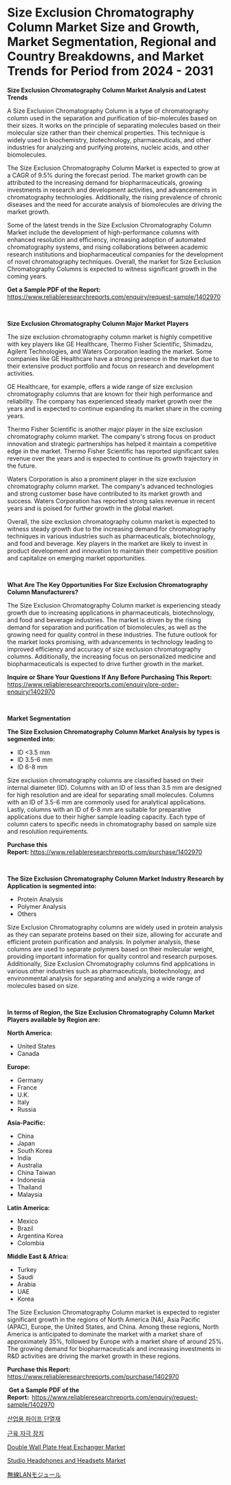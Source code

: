 <p><h1>Size Exclusion Chromatography Column Market Size and Growth, Market Segmentation, Regional and Country Breakdowns, and Market Trends for Period from 2024 -  2031</h1></p><p><strong>Size Exclusion Chromatography Column Market Analysis and Latest Trends</strong></p>
<p><p>A Size Exclusion Chromatography Column is a type of chromatography column used in the separation and purification of bio-molecules based on their sizes. It works on the principle of separating molecules based on their molecular size rather than their chemical properties. This technique is widely used in biochemistry, biotechnology, pharmaceuticals, and other industries for analyzing and purifying proteins, nucleic acids, and other biomolecules.</p><p>The Size Exclusion Chromatography Column Market is expected to grow at a CAGR of 9.5% during the forecast period. The market growth can be attributed to the increasing demand for biopharmaceuticals, growing investments in research and development activities, and advancements in chromatography technologies. Additionally, the rising prevalence of chronic diseases and the need for accurate analysis of biomolecules are driving the market growth.</p><p>Some of the latest trends in the Size Exclusion Chromatography Column Market include the development of high-performance columns with enhanced resolution and efficiency, increasing adoption of automated chromatography systems, and rising collaborations between academic research institutions and biopharmaceutical companies for the development of novel chromatography techniques. Overall, the market for Size Exclusion Chromatography Columns is expected to witness significant growth in the coming years.</p></p>
<p><strong>Get a Sample PDF of the Report:&nbsp;</strong> <a href="https://www.reliableresearchreports.com/enquiry/request-sample/1402970">https://www.reliableresearchreports.com/enquiry/request-sample/1402970</a></p>
<p>&nbsp;</p>
<p><strong>Size Exclusion Chromatography Column Major Market Players</strong></p>
<p><p>The size exclusion chromatography column market is highly competitive with key players like GE Healthcare, Thermo Fisher Scientific, Shimadzu, Agilent Technologies, and Waters Corporation leading the market. Some companies like GE Healthcare have a strong presence in the market due to their extensive product portfolio and focus on research and development activities. </p><p>GE Healthcare, for example, offers a wide range of size exclusion chromatography columns that are known for their high performance and reliability. The company has experienced steady market growth over the years and is expected to continue expanding its market share in the coming years. </p><p>Thermo Fisher Scientific is another major player in the size exclusion chromatography column market. The company's strong focus on product innovation and strategic partnerships has helped it maintain a competitive edge in the market. Thermo Fisher Scientific has reported significant sales revenue over the years and is expected to continue its growth trajectory in the future.</p><p>Waters Corporation is also a prominent player in the size exclusion chromatography column market. The company's advanced technologies and strong customer base have contributed to its market growth and success. Waters Corporation has reported strong sales revenue in recent years and is poised for further growth in the global market.</p><p>Overall, the size exclusion chromatography column market is expected to witness steady growth due to the increasing demand for chromatography techniques in various industries such as pharmaceuticals, biotechnology, and food and beverage. Key players in the market are likely to invest in product development and innovation to maintain their competitive position and capitalize on emerging market opportunities.</p></p>
<p>&nbsp;</p>
<p><strong>What Are The Key Opportunities For Size Exclusion Chromatography Column Manufacturers?</strong></p>
<p><p>The Size Exclusion Chromatography Column market is experiencing steady growth due to increasing applications in pharmaceuticals, biotechnology, and food and beverage industries. The market is driven by the rising demand for separation and purification of biomolecules, as well as the growing need for quality control in these industries. The future outlook for the market looks promising, with advancements in technology leading to improved efficiency and accuracy of size exclusion chromatography columns. Additionally, the increasing focus on personalized medicine and biopharmaceuticals is expected to drive further growth in the market.</p></p>
<p><strong>Inquire or Share Your Questions If Any Before Purchasing This Report:</strong> <a href="https://www.reliableresearchreports.com/enquiry/pre-order-enquiry/1402970">https://www.reliableresearchreports.com/enquiry/pre-order-enquiry/1402970</a></p>
<p>&nbsp;</p>
<p><strong>Market Segmentation</strong></p>
<p><strong>The Size Exclusion Chromatography Column Market Analysis by types is segmented into:</strong></p>
<p><ul><li>ID <3.5 mm</li><li>ID 3.5-6 mm</li><li>ID 6-8 mm</li></ul></p>
<p><p>Size exclusion chromatography columns are classified based on their internal diameter (ID). Columns with an ID of less than 3.5 mm are designed for high resolution and are ideal for separating small molecules. Columns with an ID of 3.5-6 mm are commonly used for analytical applications. Lastly, columns with an ID of 6-8 mm are suitable for preparative applications due to their higher sample loading capacity. Each type of column caters to specific needs in chromatography based on sample size and resolution requirements.</p></p>
<p><strong>Purchase this Report:&nbsp;</strong><a href="https://www.reliableresearchreports.com/purchase/1402970">https://www.reliableresearchreports.com/purchase/1402970</a></p>
<p>&nbsp;</p>
<p><strong>The Size Exclusion Chromatography Column Market Industry Research by Application is segmented into:</strong></p>
<p><ul><li>Protein Analysis</li><li>Polymer Analysis</li><li>Others</li></ul></p>
<p><p>Size Exclusion Chromatography columns are widely used in protein analysis as they can separate proteins based on their size, allowing for accurate and efficient protein purification and analysis. In polymer analysis, these columns are used to separate polymers based on their molecular weight, providing important information for quality control and research purposes. Additionally, Size Exclusion Chromatography columns find applications in various other industries such as pharmaceuticals, biotechnology, and environmental analysis for separating and analyzing a wide range of molecules based on size.</p></p>
<p>&nbsp;</p>
<p><strong>In terms of Region, the Size Exclusion Chromatography Column Market Players available by Region are:</strong></p>
<p>
    <p> <strong> North America: </strong>
        <ul>
            <li>United States</li>
            <li>Canada</li>
        </ul>
        </p> 
    <p> <strong> Europe: </strong>
        <ul>
            <li>Germany</li>
            <li>France</li>
            <li>U.K.</li>
            <li>Italy</li>
            <li>Russia</li>
        </ul>
        </p> 
    <p> <strong> Asia-Pacific: </strong>
        <ul>
            <li>China</li>
            <li>Japan</li>
            <li>South Korea</li>
            <li>India</li>
            <li>Australia</li>
            <li>China Taiwan</li>
            <li>Indonesia</li>
            <li>Thailand</li>
            <li>Malaysia</li>
        </ul>
        </p> 
    <p> <strong> Latin America: </strong>
        <ul>
            <li>Mexico</li>
            <li>Brazil</li>
            <li>Argentina Korea</li>
            <li>Colombia</li>
        </ul>
        </p> 
    <p> <strong> Middle East & Africa: </strong>
        <ul>
            <li>Turkey</li>
            <li>Saudi</li>
            <li>Arabia</li>
            <li>UAE</li>
            <li>Korea</li>
        </ul>
    </p>
    </p>
<p><p>The Size Exclusion Chromatography Column market is expected to register significant growth in the regions of North America (NA), Asia Pacific (APAC), Europe, the United States, and China. Among these regions, North America is anticipated to dominate the market with a market share of approximately 35%, followed by Europe with a market share of around 25%. The growing demand for biopharmaceuticals and increasing investments in R&D activities are driving the market growth in these regions.</p></p>
<p><strong>Purchase this Report: </strong><a href="https://www.reliableresearchreports.com/purchase/1402970">https://www.reliableresearchreports.com/purchase/1402970</a></p>
<p>&nbsp;<strong>Get a Sample PDF of the Report:&nbsp;&nbsp;</strong><a href="https://www.reliableresearchreports.com/enquiry/request-sample/1402970">https://www.reliableresearchreports.com/enquiry/request-sample/1402970</a></p>
<p><strong></strong></p>
<p><p><a href="https://medium.com/@lucilehilll2023/%EC%82%B0%EC%97%85%EC%9A%A9-%ED%8C%8C%EC%9D%B4%ED%94%84-%EC%A0%88%EC%97%B0-%EC%9E%AC%EB%A3%8C-%EC%8B%9C%EC%9E%A5-%EA%B7%9C%EB%AA%A8-cagr-%ED%8A%B8%EB%A0%8C%EB%93%9C-2024-2030-73a3e5c33c40">산업용 파이프 단열재</a></p><p><a href="https://medium.com/@lucilehilll2023/%EA%B7%BC%EC%9C%A1-%EC%9E%90%EA%B7%B9-%EC%9E%A5%EC%B9%98-%EC%8B%9C%EC%9E%A5-%EB%8F%99%ED%96%A5-%EB%B0%8F-%EC%8B%9C%EC%9E%A5-%EB%B6%84%EC%84%9D%EC%9D%B4-2024-2031%EB%85%84-%EA%B8%B0%EA%B0%84%EC%9D%84-%EC%9C%84%ED%95%B4-%EC%98%88%EC%B8%A1%EB%90%98%EC%97%88%EC%8A%B5%EB%8B%88%EB%8B%A4-0e463b731800">근육 자극 장치</a></p><p><a href="https://github.com/cecuraprangm/Market-Research-Report-List-1/blob/main/double-wall-plate-heat-exchanger-market.md">Double Wall Plate Heat Exchanger Market</a></p><p><a href="https://meowing-canidae-761.notion.site/Studio-Headphones-and-Headsets-Market-Dynamics-2024-2031-Also-about-Its-Market-Trends-Projections--7f8e8091df66475a8e3167e68672fa9c">Studio Headphones and Headsets Market</a></p><p><a href="https://medium.com/@lily-u-genius/wifi%E3%83%A2%E3%82%B8%E3%83%A5%E3%83%BC%E3%83%AB%E5%B8%82%E5%A0%B4%E8%AA%BF%E6%9F%BB%E3%83%AC%E3%83%9D%E3%83%BC%E3%83%88-%E3%81%9D%E3%81%AE%E6%AD%B4%E5%8F%B2%E3%81%A82031%E5%B9%B4%E3%81%BE%E3%81%A7%E3%81%AE%E4%BA%88%E6%B8%AC-86eac58a4837">無線LANモジュール</a></p></p>